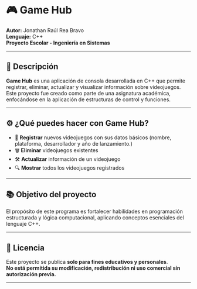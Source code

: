 # 🎮 Game Hub

**Autor:** Jonathan Raúl Rea Bravo  
**Lenguaje:** C++  
**Proyecto Escolar - Ingeniería en Sistemas**

---

## 📝 Descripción

**Game Hub** es una aplicación de consola desarrollada en C++ que permite registrar, eliminar, actualizar y visualizar información sobre videojuegos.
Este proyecto fue creado como parte de una asignatura académica, enfocándose en la aplicación de estructuras de control y funciones.

---

## ⚙️ ¿Qué puedes hacer con Game Hub?

- 📌 **Registrar** nuevos videojuegos con sus datos básicos (nombre, plataforma, desarrollador y año de lanzamiento.)
- 🗑️ **Eliminar** videojuegos existentes
- 🛠️ **Actualizar** información de un videojuego
- 🔍 **Mostrar** todos los videojuegos registrados

---

## 📚 Objetivo del proyecto

El propósito de este programa es fortalecer habilidades en programación estructurada y lógica computacional, aplicando conceptos esenciales del lenguaje C++.

---

## 🚫 Licencia

Este proyecto se publica **solo para fines educativos y personales**.  
**No está permitida su modificación, redistribución ni uso comercial sin autorización previa.**

---
